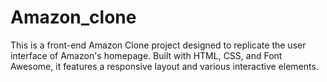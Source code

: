 # Amazon_clone
This is a front-end Amazon Clone project designed to replicate the user interface of Amazon's homepage. Built with HTML, CSS, and Font Awesome, it features a responsive layout and various interactive elements.
